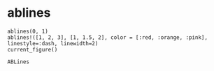 # ablines

```@figure
ablines(0, 1)
ablines!([1, 2, 3], [1, 1.5, 2], color = [:red, :orange, :pink], linestyle=:dash, linewidth=2)
current_figure()
```

```@attrdocs
ABLines
```